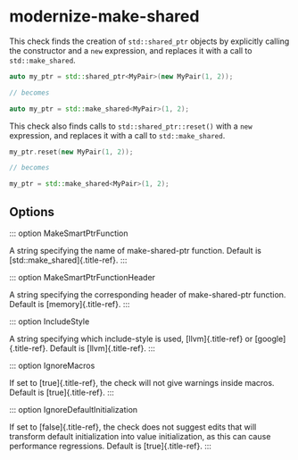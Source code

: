 # modernize-make-shared

This check finds the creation of `std::shared_ptr` objects by explicitly
calling the constructor and a `new` expression, and replaces it with a
call to `std::make_shared`.

```c++
auto my_ptr = std::shared_ptr<MyPair>(new MyPair(1, 2));

// becomes

auto my_ptr = std::make_shared<MyPair>(1, 2);
```

This check also finds calls to `std::shared_ptr::reset()` with a `new`
expression, and replaces it with a call to `std::make_shared`.

```c++
my_ptr.reset(new MyPair(1, 2));

// becomes

my_ptr = std::make_shared<MyPair>(1, 2);
```

## Options

::: option
MakeSmartPtrFunction

A string specifying the name of make-shared-ptr function. Default is
[std::make_shared]{.title-ref}.
:::

::: option
MakeSmartPtrFunctionHeader

A string specifying the corresponding header of make-shared-ptr
function. Default is [memory]{.title-ref}.
:::

::: option
IncludeStyle

A string specifying which include-style is used, [llvm]{.title-ref} or
[google]{.title-ref}. Default is [llvm]{.title-ref}.
:::

::: option
IgnoreMacros

If set to [true]{.title-ref}, the check will not give warnings inside
macros. Default is [true]{.title-ref}.
:::

::: option
IgnoreDefaultInitialization

If set to [false]{.title-ref}, the check does not suggest edits that
will transform default initialization into value initialization, as this
can cause performance regressions. Default is [true]{.title-ref}.
:::
